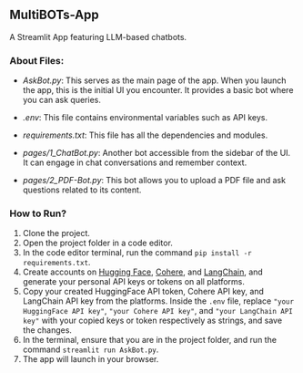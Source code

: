 ## MultiBOTs-App

A Streamlit App featuring LLM-based chatbots.

### About Files:

- *AskBot.py*: This serves as the main page of the app. When you launch the app, this is the initial UI you encounter. It provides a basic bot where you can ask queries.

- *.env*: This file contains environmental variables such as API keys.

- *requirements.txt*: This file has all the dependencies and modules.

- *pages/1_ChatBot.py*: Another bot accessible from the sidebar of the UI. It can engage in chat conversations and remember context.

- *pages/2_PDF-Bot.py*: This bot allows you to upload a PDF file and ask questions related to its content.

### How to Run?

1. Clone the project.
2. Open the project folder in a code editor.
3. In the code editor terminal, run the command `pip install -r requirements.txt`.
4. Create accounts on [Hugging Face](https://huggingface.co/), [Cohere](https://cohere.com/), and [LangChain](https://www.langchain.com/), and generate your personal API keys or tokens on all platforms.
5. Copy your created HuggingFace API token, Cohere API key, and LangChain API key from the platforms. Inside the `.env` file, replace `"your HuggingFace API key"`, `"your Cohere API key"`, and `"your LangChain API key"` with your copied keys or token respectively as strings, and save the changes.
6. In the terminal, ensure that you are in the project folder, and run the command `streamlit run AskBot.py`.
7. The app will launch in your browser.


